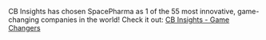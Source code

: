 CB Insights has chosen SpacePharma as 1 of the 55 most innovative, game-changing companies in the world!
Check it out: 
[CB Insights - Game Changers](https://www.cbinsights.com/research-game-changing-startups)
